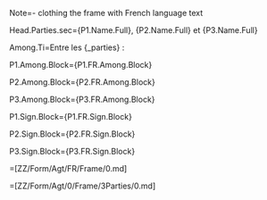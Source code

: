 Note=- clothing the frame with French language text

Head.Parties.sec={P1.Name.Full}, {P2.Name.Full} et {P3.Name.Full}

Among.Ti=Entre les {_parties} :

P1.Among.Block={P1.FR.Among.Block}

P2.Among.Block={P2.FR.Among.Block}

P3.Among.Block={P3.FR.Among.Block}

P1.Sign.Block={P1.FR.Sign.Block}

P2.Sign.Block={P2.FR.Sign.Block}

P3.Sign.Block={P3.FR.Sign.Block}

=[ZZ/Form/Agt/FR/Frame/0.md]

=[ZZ/Form/Agt/0/Frame/3Parties/0.md]